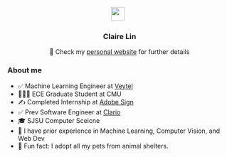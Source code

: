 <p align='center'> 
<a href="https://www.linkedin.com/in/claireshao-yulin/"><img height="30" src="https://raw.githubusercontent.com/trinwin/trinwin/master/icons/linkedin.png?raw=true"></a>&nbsp;&nbsp;

<div align="center">
<h3>   Claire Lin  </h3> 

 👋 Check my [personal website](https://clairelin23.github.io) for further details
</div>

 



### About me 
- ✅ Machine Learning Engineer at [Veytel](https://www.veytel.com)
- 👩🏻‍🎓 ECE Graduate Student at CMU
- ✍️ Completed Internship at [Adobe Sign](https://www.adobe.com/sign.html)
- ✅ Prev Software Engineer at [Clario](https://clario.com)
- 🎓 SJSU Computer Sceicne
- 💼 I have prior experience in Machine Learning, Computer Vision, and Web Dev
- 🐶 Fun fact: I adopt all my pets from animal shelters.

<!--
**clairelin23/clairelin23** is a ✨ _special_ ✨ repository because its `README.md` (this file) appears on your GitHub profile.

Here are some ideas to get you started:

- 🔭 I’m currently working on ...
- 🌱 I’m currently learning ...
- 👯 I’m looking to collaborate on ...
- 🤔 I’m looking for help with ...
- 💬 Ask me about ...
- 📫 How to reach me: ...
- 😄 Pronouns: ...
- ⚡ Fun fact: ...
-->
